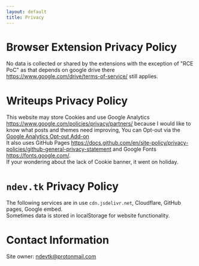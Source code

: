 ```yaml
---
layout: default
title: Privacy
---
```


# Browser Extension Privacy Policy
No data is collected or shared by the extensions with the exception of "RCE PoC" as that depends on google drive there <https://www.google.com/drive/terms-of-service/> still applies.

# Writeups Privacy Policy
This website may store Cookies and use Google Analytics <https://www.google.com/policies/privacy/partners/> because I would like to know what posts and themes need improving, You can Opt-out via the [Google Analytics Opt-out Add-on](https://chrome.google.com/webstore/detail/google-analytics-opt-out/fllaojicojecljbmefodhfapmkghcbnh)  
It also uses GitHub Pages <https://docs.github.com/en/site-policy/privacy-policies/github-general-privacy-statement> and Google Fonts <https://fonts.google.com/>.  
If your wondering about the lack of Cookie banner, it went on holiday.

# `ndev.tk` Privacy Policy
The following services are in use `cdn.jsdelivr.net`, Cloudflare, GitHub pages, Google embed.  
Sometimes data is stored in localStorage for website functionality.
# Contact Information
Site owner: [ndevtk@protonmail.com](mailto:ndevtk@protonmail.com)
